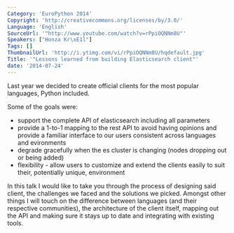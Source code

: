 ```yaml
---
Category: 'EuroPython 2014'
Copyright: 'http://creativecommons.org/licenses/by/3.0/'
Language: 'English'
SourceUrl: '"http://www.youtube.com/watch?v=rPpiOQNNm8U"'
Speakers: ["Honza Kr\xE1l"]
Tags: []
ThumbnailUrl: 'http://i.ytimg.com/vi/rPpiOQNNm8U/hqdefault.jpg'
Title: '"Lessons learned from building Elasticsearch client"'
date: '2014-07-24'
---
```

Last year we decided to create official clients for the most popular languages, Python included.

Some of the goals were:

* support the complete API of elasticsearch including all parameters
* provide a 1-to-1 mapping to the rest API to avoid having opinions and provide a familiar interface to our users consistent across languages and evironments
* degrade gracefully when the es cluster is changing (nodes dropping out or being added)
* flexibility - allow users to customize and extend the clients easily to suit their, potentially unique, environment

In this talk I would like to take you through the process of designing said client, the challenges we faced and the solutions we picked. Amongst other things I will touch on the difference between languages (and their respective communities), the architecture of the client itself, mapping out the API and making sure it stays up to date and integrating with existing tools.
